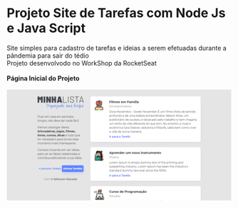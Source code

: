 # Projeto Site de Tarefas com Node Js e Java Script
Site simples para cadastro de tarefas e ideias a serem efetuadas durante a pândemia para sair do tédio<br>
Projeto desenvolvodo no WorkShop da RocketSeat <br><br>
<b>Página Inicial do Projeto</b>
<br><br>
![alt text](https://github.com/jefersonmmacedo/Site-de-Tarefas-node-Js-e-java-script-/blob/master/public/img/screen1.png)


